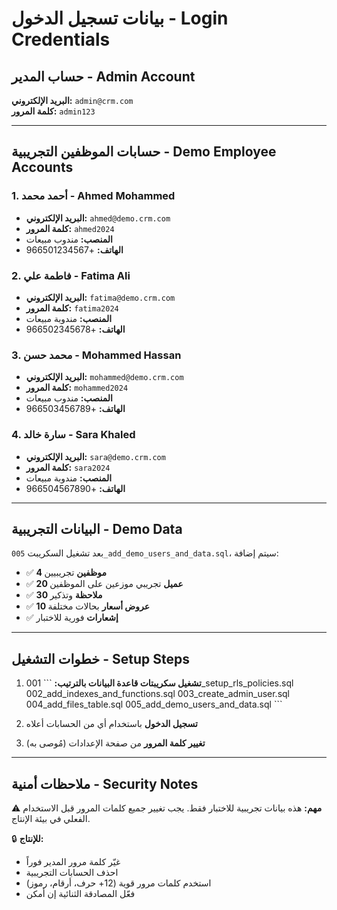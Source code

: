 # بيانات تسجيل الدخول - Login Credentials

## حساب المدير - Admin Account

**البريد الإلكتروني:** `admin@crm.com`  
**كلمة المرور:** `admin123`

---

## حسابات الموظفين التجريبية - Demo Employee Accounts

### 1. أحمد محمد - Ahmed Mohammed
- **البريد الإلكتروني:** `ahmed@demo.crm.com`
- **كلمة المرور:** `ahmed2024`
- **المنصب:** مندوب مبيعات
- **الهاتف:** +966501234567

### 2. فاطمة علي - Fatima Ali
- **البريد الإلكتروني:** `fatima@demo.crm.com`
- **كلمة المرور:** `fatima2024`
- **المنصب:** مندوبة مبيعات
- **الهاتف:** +966502345678

### 3. محمد حسن - Mohammed Hassan
- **البريد الإلكتروني:** `mohammed@demo.crm.com`
- **كلمة المرور:** `mohammed2024`
- **المنصب:** مندوب مبيعات
- **الهاتف:** +966503456789

### 4. سارة خالد - Sara Khaled
- **البريد الإلكتروني:** `sara@demo.crm.com`
- **كلمة المرور:** `sara2024`
- **المنصب:** مندوبة مبيعات
- **الهاتف:** +966504567890

---

## البيانات التجريبية - Demo Data

بعد تشغيل السكريبت `005_add_demo_users_and_data.sql`، سيتم إضافة:

- ✅ **4 موظفين** تجريبيين
- ✅ **20 عميل** تجريبي موزعين على الموظفين
- ✅ **30 ملاحظة** وتذكير
- ✅ **10 عروض أسعار** بحالات مختلفة
- ✅ **إشعارات** فورية للاختبار

---

## خطوات التشغيل - Setup Steps

1. **تشغيل سكريبتات قاعدة البيانات بالترتيب:**
   \`\`\`
   001_setup_rls_policies.sql
   002_add_indexes_and_functions.sql
   003_create_admin_user.sql
   004_add_files_table.sql
   005_add_demo_users_and_data.sql
   \`\`\`

2. **تسجيل الدخول** باستخدام أي من الحسابات أعلاه

3. **تغيير كلمة المرور** من صفحة الإعدادات (مُوصى به)

---

## ملاحظات أمنية - Security Notes

⚠️ **مهم:** هذه بيانات تجريبية للاختبار فقط. يجب تغيير جميع كلمات المرور قبل الاستخدام الفعلي في بيئة الإنتاج.

🔒 **للإنتاج:**
- غيّر كلمة مرور المدير فوراً
- احذف الحسابات التجريبية
- استخدم كلمات مرور قوية (12+ حرف، أرقام، رموز)
- فعّل المصادقة الثنائية إن أمكن
